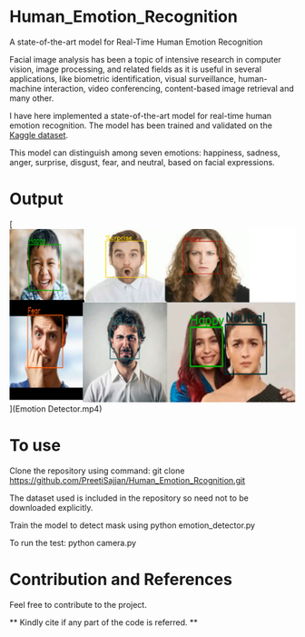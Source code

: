 # Human_Emotion_Recognition
A state-of-the-art model for Real-Time Human Emotion Recognition

Facial image analysis has been a topic of intensive research in computer vision, image processing, and related fields as it is useful in several applications, like biometric identification, visual surveillance, human-machine interaction, video conferencing, content-based image retrieval and many other.

I have here implemented a state-of-the-art model for real-time human emotion recognition. The model has been trained and validated on the [Kaggle dataset](https://www.kaggle.com/astraszab/facial-expression-dataset-image-folders-fer2013).

This model can distinguish among seven emotions: happiness, sadness, anger, surprise, disgust, fear, and neutral, based on facial expressions. 

# Output
[![Download to watch full video output](images/outut.png)](Emotion Detector.mp4)

# To use
Clone the repository using command: git clone https://github.com/PreetiSajjan/Human_Emotion_Rcognition.git

The dataset used is included in the repository so need not to be downloaded explicitly.

Train the model to detect mask using python emotion_detector.py

To run the test: python camera.py

# Contribution and References

Feel free to contribute to the project.

** Kindly cite if any part of the code is referred. **
